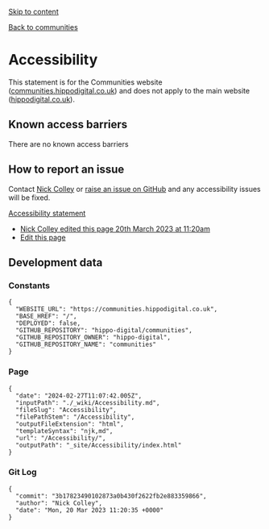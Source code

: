 [Skip to content](#content)

[](/)

[Back to communities](/)

# Accessibility

This statement is for the Communities website ([communities.hippodigital.co.uk](https://communities.hippodigital.co.uk)) and does not apply to the main website ([hippodigital.co.uk](https://hippodigital.co.uk)).

## Known access barriers

There are no known access barriers

## How to report an issue

Contact [Nick Colley](mailto://nick.colley@hippodigital.co.uk) or [raise an issue on GitHub](https://github.com/hippo-digital/communities/issues) and any accessibility issues will be fixed.

[Accessibility statement](/Accessibility/)

* [Nick Colley edited this page 20th March 2023 at 11:20am](https://github.com/hippo-digital/communities/wiki/Accessibility/_compare/3b17823490102873a0b430f2622fb2e883359866?diff=unified)
* [Edit this page](https://github.com/hippo-digital/communities/wiki/Accessibility/_edit)

## Development data

### Constants

```
{
  "WEBSITE_URL": "https://communities.hippodigital.co.uk",
  "BASE_HREF": "/",
  "DEPLOYED": false,
  "GITHUB_REPOSITORY": "hippo-digital/communities",
  "GITHUB_REPOSITORY_OWNER": "hippo-digital",
  "GITHUB_REPOSITORY_NAME": "communities"
}
```

### Page

```
{
  "date": "2024-02-27T11:07:42.005Z",
  "inputPath": "./_wiki/Accessibility.md",
  "fileSlug": "Accessibility",
  "filePathStem": "/Accessibility",
  "outputFileExtension": "html",
  "templateSyntax": "njk,md",
  "url": "/Accessibility/",
  "outputPath": "_site/Accessibility/index.html"
}
```

### Git Log

```
{
  "commit": "3b17823490102873a0b430f2622fb2e883359866",
  "author": "Nick Colley",
  "date": "Mon, 20 Mar 2023 11:20:35 +0000"
}
```
